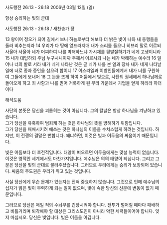 사도행전 26:13 - 26:18 
2006년 03월 12일 (일)

항상 승리하는 빛의 군대



사도행전 26:13 - 26:18 / 새찬송가  장


13 왕이여 정오가 되어 길에서 보니 하늘로부터 해보다 더 밝은 빛이 나와 내 동행들을 둘러 비추는지라 14 우리가 다 땅에 엎드러지매 내가 소리를 들으니 히브리 말로 이르되 사울아 사울아 네가 어찌하여 나를 박해하느냐 가시채를 뒷발질하기가 네게 고생이니라 15 내가 대답하되 주님 누구시니이까 주께서 이르시되 나는 네가 박해하는 예수라 16 일어나 너의 발로 서라 내가 네게 나타난 것은 곧 네가 나를 본 일과 장차 내가 네게 나타날 일에 너로 종과 증인을 삼으려 함이니 17 이스라엘과 이방인들에게서 내가 너를 구원하여 그들에게 보내어 18 그 눈을 뜨게 하여 어둠에서 빛으로, 사탄의 권세에서 하나님께로 돌아오게 하고 죄 사함과 나를 믿어 거룩하게 된 무리 가운데서 기업을 얻게 하리라 하더이다

해석도움





사단의 본뜻은 당신을 괴롭히는 것이 아닙니다. 
그의 칼날은 항상 하나님을 겨냥하고 있습니다.  
그가 당신을 유혹하여 범죄케 하는 것은 하나님의 뜻을 방해하기 위함입니다.   
그가 당신을 패배시키려 애쓰는 것은 하나님의 이름을 수치스럽게 하려는 것입니다. 
하지만, 이 전쟁의 결말은 뻔합니다. 
왜냐하면, 이것은 빛과 어두움의 싸움이기 때문입니다. 

빛은 어둠보다 더 호전적입니다. 
태양이 떠오르면 어두움에게는 맞설 능력이 없습니다.  
이것은 영적인 세계에서도 마찬가지입니다. 
예수님은 의의 태양이 되십니다. 그리고 그분은 당신을 빛의 군대로 불러주셨습니다. 
그러므로 우리에게는 승리가 보장되어 있습니다. 
싸움의 주도권은 우리가 쥐고 있는 것입니다. 

사실 당신에게 무슨 문제가 있는지는 전혀 중요하지 않습니다. 
그것으로 인해 예수님의 십자가 밝은 빛이 무력하게 되는 일이 없으며, 
빛에 속한 당신의 신분에 변동이 없기 때문입니다. 

그러므로 당신은 매일 적의 수뇌부를 긴장시켜야 합니다. 
전투가 벌어질 때마다 패배하고 비틀거리며 퇴각해야 할 대상은 
그리스도인이 아니라 악한 세력들이어야 합니다. 
잊지 마십시오. 
당신은 빛입니다. 빛은 어둠을 이깁니다.